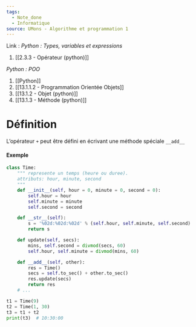 ```yaml
---
tags:
  - Note_done
  - Informatique
source: UMons - Algorithme et programmation 1
---
```


Link :
_Python : Types, variables et expressions_
1. [[2.3.3 - Opérateur (python)]]

_Python : POO_
1. [[Python]]
2. [[13.1.1.2 - Programmation Orientée Objets]]
3. [[13.1.2 - Objet (python)]]
4. [[13.1.3 - Méthode (python)]]

# Définition
L’opérateur `+` peut être défini en écrivant une méthode spéciale `__add__`
#### Exemple
```python
class Time: 
	""" represente un temps (heure ou duree). 
	attributs: hour, minute, second
	"""
	def __init__(self, hour = 0, minute = 0, second = 0):
		self.hour = hour
		self.minute = minute
		self.second = second

	def __str__(self):
		s = '%02d:%02d:%02d' % (self.hour, self.minute, self.second)
		return s

	def update(self, secs):
		mins, self.second = divmod(secs, 60)
		self.hour, self.minute = divmod(mins, 60)

	def __add__(self, other): 
		res = Time() 
		secs = self.to_sec() + other.to_sec() 
		res.update(secs) 
		return res 
	# ...

t1 = Time(9) 
t2 = Time(1, 30) 
t3 = t1 + t2 
print(t3)  # 10:30:00
```